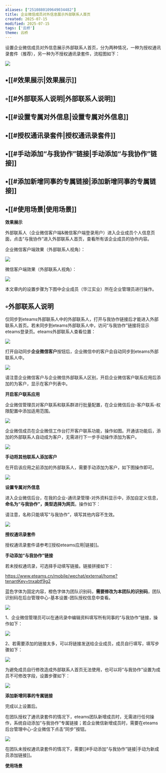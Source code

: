 ```yaml
---
aliases: ["2510880109649034482"]
title: 企业微信成员对外信息展示外部联系人首页
created: 2025-07-15
modified: 2025-07-15
tags: ['云桥']
theme: 云桥
---
```


设置企业微信成员对外信息展示外部联系人首页，分为两种情况，一种为授权通讯录套件（推荐），另一种为不授权通讯录套件，流程图如下：

![](https://myhelpdoc.oss-cn-heyuan.aliyuncs.com/mdimages/5eea5faca45b26e303104972373f6bdc.jpg)

## •[[#效果展示|效果展示]]

## ◦[[#外部联系人说明|外部联系人说明]]

## •[[#设置专属对外信息|设置专属对外信息]]

## •[[#授权通讯录套件|授权通讯录套件]]

## •[[#手动添加“与我协作”链接|手动添加“与我协作”链接]]

## •[[#添加新增同事的专属链接|添加新增同事的专属链接]]

## •[[#使用场景|使用场景]]

**效果展示**

外部联系人（企业微信客户端&微信客户端登录用户）进入企业成员个人信息页面，点击“与我协作”进入外部联系人首页，查看所有该企业成员的协作内容。

企业微信客户端效果（外部联系人视角）：

![](https://myhelpdoc.oss-cn-heyuan.aliyuncs.com/mdimages/082992978bcd35fb39db0398b3a7a47c.jpg)

微信客户端效果（外部联系人视角）：

![](https://myhelpdoc.oss-cn-heyuan.aliyuncs.com/mdimages/c2990825c3c6cd774f4205fc31e1eec7.jpg)

本文章内的设置步骤为下图中企业成员（华江实业）所在企业管理员进行操作。

## ◦外部联系人说明

仅同步到eteams外部联系人中的外部联系人，打开与我协作链接后才能进入外部联系人首页。若未同步到eteams外部联系人中，访问“与我协作”链接将显示eteams登录页。eteams外部联系人查看位置：

![](https://myhelpdoc.oss-cn-heyuan.aliyuncs.com/mdimages/8b11ebed9f8f7966fafea8cee3e4a9ea.jpg)

打开自动同步**企业微信客户**按钮后，企业微信中的客户会自动同步到eteams外部联系人中。

![](https://myhelpdoc.oss-cn-heyuan.aliyuncs.com/mdimages/b71677964ab0a47632d7d304e672d42d.jpg)

请注意企业微信客户与企业微信外部联系人区别，开启企业微信客户联系应用后添加的为客户，显示在客户列表中。

**开启客户联系应用**

企业微信管理员对客户联系和联系群进行批量配置，在企业微信后台-客户联系-权限配置中添加适用范围。

![](https://myhelpdoc.oss-cn-heyuan.aliyuncs.com/mdimages/84ae42bdc248463ca62eae9e23c46d13.jpg)

企业微信成员在企业微信工作台打开客户联系功能，操作如图。开通该功能后，添加的外部联系人自动成为客户，无需进行下一步手动操作添加为客户。

![](https://myhelpdoc.oss-cn-heyuan.aliyuncs.com/mdimages/6187a01f43794152386f2b188534dfba.jpg)

**手动将其他联系人添加客户**

在开启该应用之前添加的外部联系人，需要手动添加为客户，如下图操作即可。

![](https://myhelpdoc.oss-cn-heyuan.aliyuncs.com/mdimages/39cdec865a1175172d1831c78754769a.jpg)

**设置专属对外信息**

进入企业微信后台，在我的企业-通讯录管理-对外资料显示中，添加自定义信息，**命名为“与我协作”，类型选择为网页**。操作如下：

请注意，名称只能填写“与我协作”，填写其他内容不生效。

![](https://myhelpdoc.oss-cn-heyuan.aliyuncs.com/mdimages/8e32c7f504821c273c67e027b29678ba.jpg)

**授权通讯录套件**

授权通讯录套件请参考[[授权eteams应用|链接]]。

**手动添加“与我协作”链接**

若未授权通讯录，可选择手动填写链接。链接拼接如下：

https://www.eteams.cn/mobile/wechat/external/home?tenantKey=tnxabtf9g2

蓝色字体为固定内容，橙色字体为团队识别码，**需要修改为本团队的识别码**，团队识别码在后台管理中心-基本设置-团队授权信息中查看。

![](https://myhelpdoc.oss-cn-heyuan.aliyuncs.com/mdimages/742fd868dc9bc924b3acb1f59687391e.jpg)

1、企业微信管理员可以在通讯录中编辑资料填写所有同事的“与我协作”链接，操作如下：

![](https://myhelpdoc.oss-cn-heyuan.aliyuncs.com/mdimages/240d3daf8320561b441f793a519061ac.jpg)

2、若需要添加的链接太多，可以将链接发送给企业成员，成员自行填写，填写步骤如下：

![](https://myhelpdoc.oss-cn-heyuan.aliyuncs.com/mdimages/e30f2bdc0e7e5f11146a80c2c3029347.jpg)

为避免成员自行修改造成外部联系人首页无法使用，也可以将“与我协作”设置为成员不可修改字段，设置步骤如下：

![](https://myhelpdoc.oss-cn-heyuan.aliyuncs.com/mdimages/4056cc2ada0b80f63a572b2aae15d981.jpg)

**添加新增同事的专属链接**

完成以上设置后。

在团队授权了通讯录套件的情况下，eteams团队新增成员时，无需进行任何操作，系统自动添加“与我协作”专属链接；若企业微信新增成员时，需要在eteams后台管理中心-企业微信下点击“同步”按钮。

![](https://myhelpdoc.oss-cn-heyuan.aliyuncs.com/mdimages/fd7436baebf982de533ed25df9cfaed6.jpg)

在团队未授权通讯录套件的情况下，需要[[#手动添加“与我协作”链接|手动为新成员添加链接]]。

**使用场景**

